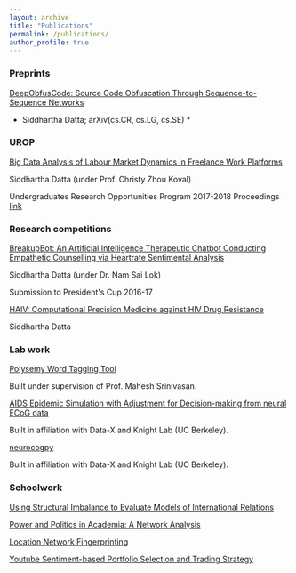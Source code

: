 ```yaml
---
layout: archive
title: "Publications"
permalink: /publications/
author_profile: true
---
```


### Preprints

[DeepObfusCode: Source Code Obfuscation Through Sequence-to-Sequence Networks](https://arxiv.org/abs/1909.01837)

* Siddhartha Datta; arXiv(cs.CR, cs.LG, cs.SE) *


### UROP

[Big Data Analysis of Labour Market Dynamics in Freelance Work Platforms](https://drive.google.com/open?id=1nOAZuAtAsVhJHUXCp3Re_1LSnE9LOerZ)

Siddhartha Datta (under Prof. Christy Zhou Koval)

Undergraduates Research Opportunities Program 2017-2018 Proceedings [link](https://urop.ust.hk/files/UROP%20Proceedings%202017-18.pdf)


### Research competitions

[BreakupBot: An Artificial Intelligence Therapeutic Chatbot Conducting Empathetic Counselling via Heartrate Sentimental Analysis](https://drive.google.com/open?id=142kTVrKNGH42splekvbfXGVtT9HhNQPq)

Siddhartha Datta (under Dr. Nam Sai Lok)

Submission to President's Cup 2016-17

[HAIV: Computational Precision Medicine against HIV Drug Resistance](https://drive.google.com/open?id=1UwI3d3BeTJiHmEiT8r4QizsMBvl6ONaI)

Siddhartha Datta


### Lab work

[Polysemy Word Tagging Tool](https://github.com/dattasiddhartha/polysemous-word-tagging-tool)

Built under supervision of Prof. Mahesh Srinivasan. 


[AIDS Epidemic Simulation with Adjustment for Decision-making from neural ECoG data](https://drive.google.com/open?id=17WZ1hRXWdA-ppuXmkyBdVcu26os3wALx)

Built in affiliation with Data-X and Knight Lab (UC Berkeley). 

[neurocogpy](https://github.com/dattasiddhartha/neurocogpy)

Built in affiliation with Data-X and Knight Lab (UC Berkeley). 

### Schoolwork

[Using Structural Imbalance to Evaluate Models of International Relations](https://drive.google.com/open?id=1lUfM2D4XycYqbIgJThU1Xjk0sdku4z3n)

[Power and Politics in Academia: A Network Analysis](https://drive.google.com/open?id=1QeZQ_kntH01j5cPpZE9vsg7nKkvfWzk5)

[Location Network Fingerprinting](https://drive.google.com/open?id=1aOQiZsVpe2V5yjKr-_aAqeqCny1E2izo)

[Youtube Sentiment-based Portfolio Selection and Trading Strategy](https://github.com/dattasiddhartha/QuantTrading_Decal)
